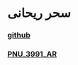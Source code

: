 # سحر ریحانی 

### [github](https://github.com/saharreyhani)

### [PNU_3991_AR](https://github.com/saharreyhani/PNU_3991_AR)
